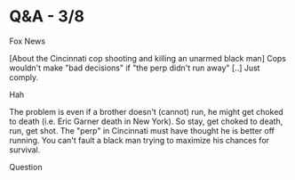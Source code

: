 # Q&A - 3/8

Fox News

[About the Cincinnati cop shooting and killing an unarmed black man] Cops wouldn't make "bad decisions" if "the perp didn't run away" [..] Just comply.

Hah

The problem is even if a brother doesn't (cannot) run, he might get choked to death (i.e. Eric Garner death in New York). So stay, get choked to death, run, get shot. The "perp" in Cincinnati must have thought he is better off running. You can't fault a black man trying to maximize his chances for survival.

Question

